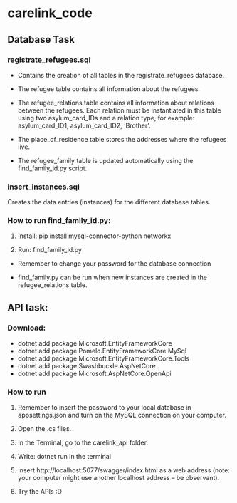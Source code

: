 # carelink_code

## Database Task

### registrate_refugees.sql
- Contains the creation of all tables in the registrate_refugees database.

- The refugee table contains all information about the refugees.

- The refugee_relations table contains all information about relations between the refugees. 
  Each relation must be instantiated in this table using two asylum_card_IDs and a relation type, for example:
  asylum_card_ID1, asylum_card_ID2, 'Brother'.

- The place_of_residence table stores the addresses where the refugees live.

- The refugee_family table is updated automatically using the find_family_id.py script.

### insert_instances.sql
Creates the data entries (instances) for the different database tables.

### How to run find_family_id.py:

1. Install:
pip install mysql-connector-python networkx

2. Run:
find_family_id.py

- Remember to change your password for the database connection

- find_family.py can be run when new instances are created in the refugee_relations table.

## API task: 

### Download: 
- dotnet add package Microsoft.EntityFrameworkCore
- dotnet add package Pomelo.EntityFrameworkCore.MySql
- dotnet add package Microsoft.EntityFrameworkCore.Tools
- dotnet add package Swashbuckle.AspNetCore
- dotnet add package Microsoft.AspNetCore.OpenApi

### How to run
1. Remember to insert the password to your local database in appsettings.json and turn on the MySQL connection on your computer.

2. Open the .cs files.

3. In the Terminal, go to the carelink_api folder.

4. Write: dotnet run in the terminal

5. Insert http://localhost:5077/swagger/index.html as a web address (note: your computer might use another localhost address – be observant).

6. Try the APIs :D
